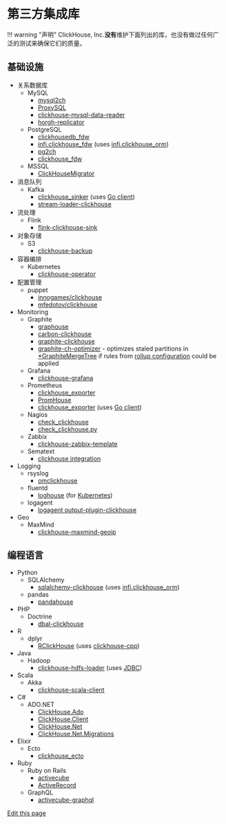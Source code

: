 # 第三方集成库

!!! warning "声明" ClickHouse, Inc.**没有**维护下面列出的库，也没有做过任何广泛的测试来确保它们的质量。

## 基础设施[](https://clickhouse.com/docs/zh/interfaces/third-party/integrations#infrastructure-products)

- 关系数据库
  - MySQL
    - [mysql2ch](https://github.com/long2ice/mysql2ch)
    - [ProxySQL](https://github.com/sysown/proxysql/wiki/ClickHouse-Support)
    - [clickhouse-mysql-data-reader](https://github.com/Altinity/clickhouse-mysql-data-reader)
    - [horgh-replicator](https://github.com/larsnovikov/horgh-replicator)
  - PostgreSQL
    - [clickhousedb_fdw](https://github.com/Percona-Lab/clickhousedb_fdw)
    - [infi.clickhouse_fdw](https://github.com/Infinidat/infi.clickhouse_fdw) (uses [infi.clickhouse_orm](https://github.com/Infinidat/infi.clickhouse_orm))
    - [pg2ch](https://github.com/mkabilov/pg2ch)
    - [clickhouse_fdw](https://github.com/adjust/clickhouse_fdw)
  - MSSQL
    - [ClickHouseMigrator](https://github.com/zlzforever/ClickHouseMigrator)
- 消息队列
  - Kafka
    - [clickhouse_sinker](https://github.com/housepower/clickhouse_sinker) (uses [Go client](https://github.com/ClickHouse/clickhouse-go/))
    - [stream-loader-clickhouse](https://github.com/adform/stream-loader)
- 流处理
  - Flink
    - [flink-clickhouse-sink](https://github.com/ivi-ru/flink-clickhouse-sink)
- 对象存储
  - S3
    - [clickhouse-backup](https://github.com/AlexAkulov/clickhouse-backup)
- 容器编排
  - Kubernetes
    - [clickhouse-operator](https://github.com/Altinity/clickhouse-operator)
- 配置管理
  - puppet
    - [innogames/clickhouse](https://forge.puppet.com/innogames/clickhouse)
    - [mfedotov/clickhouse](https://forge.puppet.com/mfedotov/clickhouse)
- Monitoring
  - Graphite
    - [graphouse](https://github.com/ClickHouse/graphouse)
    - [carbon-clickhouse](https://github.com/lomik/carbon-clickhouse)
    - [graphite-clickhouse](https://github.com/lomik/graphite-clickhouse)
    - [graphite-ch-optimizer](https://github.com/innogames/graphite-ch-optimizer) - optimizes staled partitions in [*GraphiteMergeTree](https://clickhouse.com/docs/zh/engines/table-engines/mergetree-family/graphitemergetree#graphitemergetree) if rules from [rollup configuration](https://clickhouse.com/docs/zh/engines/table-engines/mergetree-family/graphitemergetree#rollup-configuration) could be applied
  - Grafana
    - [clickhouse-grafana](https://github.com/Vertamedia/clickhouse-grafana)
  - Prometheus
    - [clickhouse_exporter](https://github.com/f1yegor/clickhouse_exporter)
    - [PromHouse](https://github.com/Percona-Lab/PromHouse)
    - [clickhouse_exporter](https://github.com/hot-wifi/clickhouse_exporter) (uses [Go client](https://github.com/kshvakov/clickhouse/))
  - Nagios
    - [check_clickhouse](https://github.com/exogroup/check_clickhouse/)
    - [check_clickhouse.py](https://github.com/innogames/igmonplugins/blob/master/src/check_clickhouse.py)
  - Zabbix
    - [clickhouse-zabbix-template](https://github.com/Altinity/clickhouse-zabbix-template)
  - Sematext
    - [clickhouse integration](https://github.com/sematext/sematext-agent-integrations/tree/master/clickhouse)
- Logging
  - rsyslog
    - [omclickhouse](https://www.rsyslog.com/doc/master/configuration/modules/omclickhouse.html)
  - fluentd
    - [loghouse](https://github.com/flant/loghouse) (for [Kubernetes](https://kubernetes.io/))
  - logagent
    - [logagent output-plugin-clickhouse](https://sematext.com/docs/logagent/output-plugin-clickhouse/)
- Geo
  - MaxMind
    - [clickhouse-maxmind-geoip](https://github.com/AlexeyKupershtokh/clickhouse-maxmind-geoip)

## 编程语言[](https://clickhouse.com/docs/zh/interfaces/third-party/integrations#programming-language-ecosystems)

- Python
  - SQLAlchemy
    - [sqlalchemy-clickhouse](https://github.com/cloudflare/sqlalchemy-clickhouse) (uses [infi.clickhouse_orm](https://github.com/Infinidat/infi.clickhouse_orm))
  - pandas
    - [pandahouse](https://github.com/kszucs/pandahouse)
- PHP
  - Doctrine
    - [dbal-clickhouse](https://packagist.org/packages/friendsofdoctrine/dbal-clickhouse)
- R
  - dplyr
    - [RClickHouse](https://github.com/IMSMWU/RClickHouse) (uses [clickhouse-cpp](https://github.com/artpaul/clickhouse-cpp))
- Java
  - Hadoop
    - [clickhouse-hdfs-loader](https://github.com/jaykelin/clickhouse-hdfs-loader) (uses [JDBC](https://clickhouse.com/docs/zh/sql-reference/table-functions/jdbc))
- Scala
  - Akka
    - [clickhouse-scala-client](https://github.com/crobox/clickhouse-scala-client)
- C#
  - ADO.NET
    - [ClickHouse.Ado](https://github.com/killwort/ClickHouse-Net)
    - [ClickHouse.Client](https://github.com/DarkWanderer/ClickHouse.Client)
    - [ClickHouse.Net](https://github.com/ilyabreev/ClickHouse.Net)
    - [ClickHouse.Net.Migrations](https://github.com/ilyabreev/ClickHouse.Net.Migrations)
- Elixir
  - Ecto
    - [clickhouse_ecto](https://github.com/appodeal/clickhouse_ecto)
- Ruby
  - Ruby on Rails
    - [activecube](https://github.com/bitquery/activecube)
    - [ActiveRecord](https://github.com/PNixx/clickhouse-activerecord)
  - GraphQL
    - [activecube-graphql](https://github.com/bitquery/activecube-graphql)

[Edit this page](https://github.com/ClickHouse/ClickHouse/tree/master/docs/zh/interfaces/third-party/integrations.md)